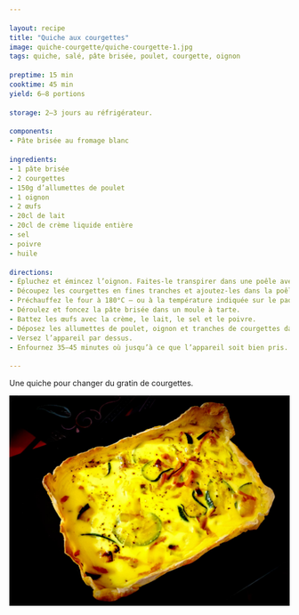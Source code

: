 ```yaml
---

layout: recipe
title: "Quiche aux courgettes"
image: quiche-courgette/quiche-courgette-1.jpg
tags: quiche, salé, pâte brisée, poulet, courgette, oignon

preptime: 15 min
cooktime: 45 min
yield: 6–8 portions

storage: 2–3 jours au réfrigérateur.

components:
- Pâte brisée au fromage blanc

ingredients:
- 1 pâte brisée
- 2 courgettes
- 150g d’allumettes de poulet
- 1 oignon
- 2 œufs
- 20cl de lait
- 20cl de crème liquide entière
- sel
- poivre
- huile

directions:
- Épluchez et émincez l’oignon. Faites-le transpirer dans une poêle avec un peu d’huile.
- Découpez les courgettes en fines tranches et ajoutez-les dans la poêle pour les assécher au maximum avant le passage au four.
- Préchauffez le four à 180°C – ou à la température indiquée sur le paquet de pâte brisée.
- Déroulez et foncez la pâte brisée dans un moule à tarte.
- Battez les œufs avec la crème, le lait, le sel et le poivre.
- Déposez les allumettes de poulet, oignon et tranches de courgettes dans le fond de la pâte.
- Versez l’appareil par dessus. 
- Enfournez 35–45 minutes où jusqu’à ce que l’appareil soit bien pris.

---
```


Une quiche pour changer du gratin de courgettes. 

![Plus flan que gratin, mais pas moins délicieux.](../images/quiche-courgette/quiche-courgette-2.jpg) 
